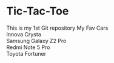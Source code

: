 # Tic-Tac-Toe
This is my 1st Git repository
My Fav Cars
<br>
Innova Crysta
<br>
Samsung Galaxy Z2 Pro
<br>
Redmi Note 5 Pro
<br>
Toyota Fortuner
<br>
